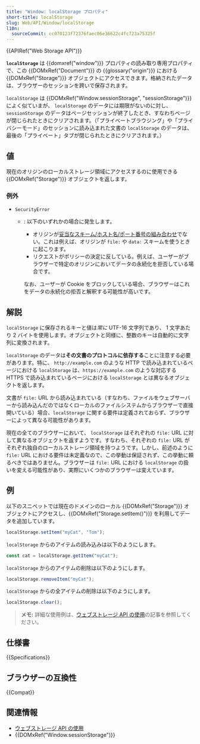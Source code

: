 ```yaml
---
title: "Window: localStorage プロパティ"
short-title: localStorage
slug: Web/API/Window/localStorage
l10n:
  sourceCommit: cc070123f72376faec06e36622c4fc723a75325f
---
```


{{APIRef("Web Storage API")}}

**`localStorage`** は {{domxref("window")}} プロパティの読み取り専用プロパティで、この {{DOMxRef("Document")}} の {{glossary("origin")}} における {{DOMxRef("Storage")}} オブジェクトにアクセスできます。格納されたデータは、ブラウザーのセッションを跨いで保存されます。

`localStorage` は {{DOMxRef("Window.sessionStorage", "sessionStorage")}} によく似ていまが、 `localStorage` のデータには期限がないのに対し、 `sessionStorage` のデータはページセッションが終了したとき、すなわちページが閉じられたときにクリアされます。（「プライベートブラウジング」や「プライバシーモード」のセッションに読み込まれた文書の `localStorage` のデータは、最後の「プライベート」タブが閉じられたときにクリアされます。）

## 値

現在のオリジンのローカルストレージ領域にアクセスするのに使用できる {{DOMxRef("Storage")}} オブジェクトを返します。

### 例外

- `SecurityError`

  - : 以下のいずれかの場合に発生します。

    - オリジンが[妥当なスキーム/ホスト名/ポート番号の組み合わせ](/ja/docs/Web/Security/Same-origin_policy#definition_of_an_origin)でない。これは例えば、オリジンが `file:` や `data:` スキームを使うときに起こります。
    - リクエストがポリシーの決定に反している。例えば、ユーザーがブラウザーで特定のオリジンにおいてデータの永続化を拒否している場合です。

    なお、ユーザーが Cookie をブロックしている場合、ブラウザーはこれをデータの永続化の拒否と解釈する可能性が高いです。

## 解説

`localStorage` に保存されるキーと値は*常に* UTF-16 文字列であり、 1 文字あたり 2 バイトを使用します。オブジェクトと同様に、整数のキーは自動的に文字列に変換されます。

`localStorage` のデータは**その文書のプロトコルに依存する**ことに注意する必要があります。特に、 `http://example.com` のような HTTP で読み込まれているページにおける `localStorage` は、`https://example.com` のような対応する HTTPS で読み込まれているページにおける `localStorage` とは異なるオブジェクトを返します。

文書が `file:` URL から読み込まれている（すなわち、ファイルをウェブサーバーから読み込んだのではなくローカルのファイルシステムからブラウザーで直接開いている）場合、`localStorage` に関する要件は定義されておらず、ブラウザーによって異なる可能性があります。

現在の全てのブラウザーにおいて、 `localStorage` はそれぞれの `file:` URL に対して異なるオブジェクトを返すようです。すなわち、それぞれの `file:` URL がそれぞれ独自のローカルストレージ領域を持つようです。しかし、前述のように `file:` URL における要件は未定義なので、この挙動は保証されず、この挙動に頼るべきではありません。ブラウザーは `file:` URL における `localStorage` の扱いを変える可能性があり、実際にいくつかのブラウザーは変えています。

## 例

以下のスニペットでは現在のドメインのローカル {{DOMxRef("Storage")}} オブジェクトにアクセスし、{{DOMxRef("Storage.setItem()")}} を利用してデータを追加しています。

```js
localStorage.setItem("myCat", "Tom");
```

`localStorage` からのアイテムの読み込みは以下のようにします。

```js
const cat = localStorage.getItem("myCat");
```

`localStorage` からのアイテムの削除は以下のようにします。

```js
localStorage.removeItem("myCat");
```

`localStorage` からの全アイテムの削除は以下のようにします。

```js
localStorage.clear();
```

> **メモ:** 詳細な使用例は、[ウェブストレージ API の使用](/ja/docs/Web/API/Web_Storage_API/Using_the_Web_Storage_API)の記事を参照してください。

## 仕様書

{{Specifications}}

## ブラウザーの互換性

{{Compat}}

## 関連情報

- [ウェブストレージ API の使用](/ja/docs/Web/API/Web_Storage_API/Using_the_Web_Storage_API)
- {{DOMxRef("Window.sessionStorage")}}
